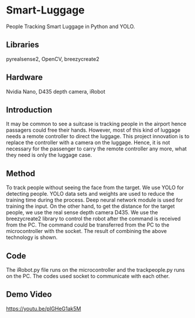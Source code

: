 # Smart-Luggage
People Tracking Smart Luggage in Python and YOLO.
## Libraries
pyrealsense2, OpenCV, breezycreate2
## Hardware
Nvidia Nano, D435 depth camera, iRobot 
## Introduction
It may be common to see a suitcase is tracking people in the airport hence passagers could free their hands. However, most of this kind of luggage needs a remote controller to direct the luggage. This project innovation is to replace the controller with a camera on the luggage. Hence, it is not necessary for the passenger to carry the remote controller any more, what they need is only the luggage case.
## Method
To track people without seeing the face from the target. We use YOLO for detecting people. YOLO data sets and weights are used to reduce the training time during the process. Deep neural network module is used for training the input.
On the other hand, to get the distance for the target people, we use the real sense depth camera D435. We use the breezycreate2 library to control the robot after the command is received from the PC. The command could be transferred from the PC to the microcontroller with the socket. The result of combining the above technology is shown. 
## Code 
The iRobot.py file runs on the microcontroller and the trackpeople.py runs on the PC. The codes used socket to communicate with each other.
## Demo Video
https://youtu.be/pIGHeG1ak5M


